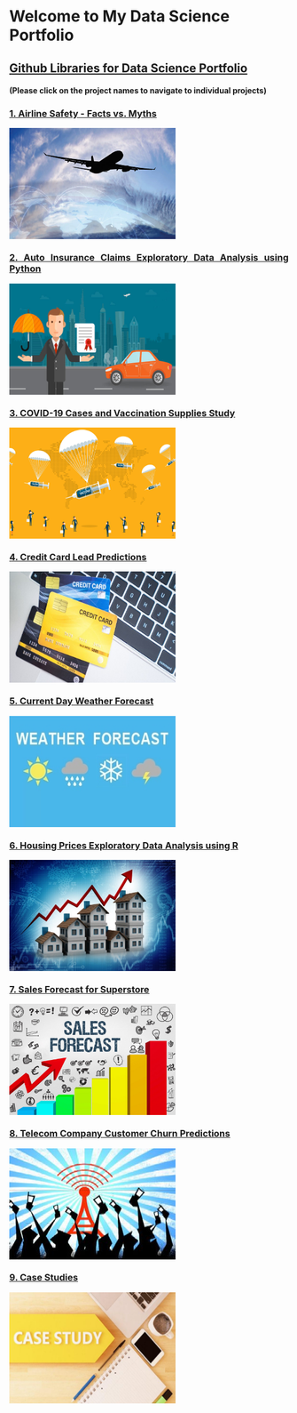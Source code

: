 # Welcome to My Data Science Portfolio


## [Github Libraries for Data Science Portfolio](https://github.com/pchougule-ms/pchougule-ms/tree/main/Data%20Science%20Portfolio)
#### (Please click on the project names to navigate to individual projects)




<h3 align="justify"> <a href="https://github.com/pchougule-ms/pchougule-ms/tree/main/Data%20Science%20Portfolio/Airline%20Safety"> <u>1. Airline Safety - Facts vs. Myths</u> </a></h3>
<img align="center" src="images/AirSafety_flightsafety.org_resource_aviation-safety-network.jpg" width="300" height="200"/> <br/>




<h3 align="justify"> <a href="https://github.com/pchougule-ms/pchougule-ms/tree/main/Data%20Science%20Portfolio/Auto%20Insurance%20Claims%20EDA%20using%20Python"> <u>2. Auto Insurance Claims Exploratory Data Analysis using Python</u> </a></h3>
<img align="center" src="images/car-insurance_httpsblog.servicemarket.comwp-contentuploads201610everything-you-need-to-know-about-car-insurance-2.jpg" width="300" height="200"/> <br/>




<h3 align="justify"> <a href="https://github.com/pchougule-ms/pchougule-ms/tree/main/Data%20Science%20Portfolio/COVID-19%20Cases%20and%20Vaccination%20supplies%20study"> <u>3. COVID-19 Cases and Vaccination Supplies Study</u> </a></h3>
<img align="center" src="images/covid_vaccine_study_https_www.yalemedicine.org_news_covid-19-vaccine-comparison.jpg" width="300" height="200"/> <br/>




<h3 align="justify"> <a href="https://github.com/pchougule-ms/pchougule-ms/tree/main/Data%20Science%20Portfolio/Credit%20Card%20Lead%20Predictions"> <u>4. Credit Card Lead Predictions</u> </a></h3>
<img align="center" src="images/Credit_Card_financialwellness_utah_edublogposts2020Junenewsletter_php.jpg"  width="300" height="200"/> <br/>




<h3 align="justify"><a href="https://github.com/pchougule-ms/pchougule-ms/tree/main/Data%20Science%20Portfolio/Current%20Day%20Weather%20Forecast"> <u>5. Current Day Weather Forecast</u> </a></h3>
<img align="center" src="images/weather_image_https_newsonair.gov.in_News_title_Weather-conditions-of-various-places-across-country&id_390362.jpg" width="300" height="200"/> <br/>




<h3 align="justify"><a href="https://github.com/pchougule-ms/pchougule-ms/tree/main/Data%20Science%20Portfolio/Housing%20Prices%20EDA%20using%20R"> <u>6. Housing Prices Exploratory Data Analysis using R</u> </a></h3>
<img align="center" src="images/housing_https_miro.medium.com_max_1400_1_Zr0rsnWzE0A_fqCHfDndMA.jpg" width="300" height="200"/> <br/>




<h3 align="justify"><a href="https://github.com/pchougule-ms/pchougule-ms/tree/main/Data%20Science%20Portfolio/Sales%20Forecast%20for%20Superstore"> <u>7. Sales Forecast for Superstore</u> </a></h3>
<img align="center" src="images/Sales-Forecast_https_sopsa.org_articles_the-complete-guide-to-building-a-sales-forecast.jpg" width="300" height="200"/> <br/>




<h3 align="justify"><a href="https://github.com/pchougule-ms/pchougule-ms/tree/main/Data%20Science%20Portfolio/Telecom%20Company%20Customer%20Churn%20Predictions"> <u>8. Telecom Company Customer Churn Predictions</u> </a></h3>
<img align="center" src="images/Telco_customer_churn_https_www.tibco.com_blog_wp-content_uploads_2013_01_17450178.cms_.jpg" width="300" height="200"/> <br/>




<h3 align="justify"><a href="https://github.com/pchougule-ms/pchougule-ms/tree/main/Data%20Science%20Portfolio/Case%20Studies%20-%20Individual"> <u>9. Case Studies</u> </a></h3>
<img align="center" src="images/Case_studies_https_technologyadvice.com_blog_marketing_write-case-studies.jpg" width="300" height="200"/> 
<br/>



